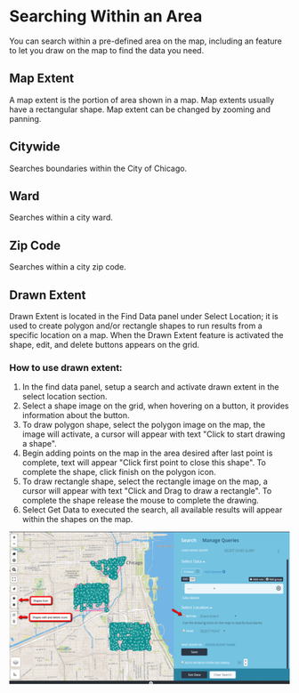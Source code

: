 # Searching Within an Area
You can search within a pre-defined area on the map, including an feature to let you draw on the map to find the data you need.

## Map Extent
A map extent is the portion of area shown in a map. Map extents usually have a rectangular shape. Map extent can be changed by zooming and panning.

## Citywide
Searches boundaries within the City of Chicago.

## Ward
Searches within a city ward.

## Zip Code
Searches within a city zip code.

## Drawn Extent
Drawn Extent is located in the Find Data panel under Select Location; it is used to create polygon and/or rectangle shapes to run results from a specific location on a map. When the Drawn Extent feature is activated the shape, edit, and delete buttons appears on the grid.

### How to use drawn extent:
<ol>
<li> In the find data panel, setup a search and activate drawn extent in the select location section.</li>

<li> Select a shape image on the grid, when hovering on a button, it provides information about the button.</li>

<li> To draw polygon shape, select the polygon image on the map, the image will activate, a cursor will appear with text "Click to start drawing a shape".</li>

<li> Begin adding points on the map in the area desired after last point is complete, text will appear "Click first point to close this shape". To complete the shape, click finish on the polygon icon.</li>

<li> To draw rectangle shape, select the rectangle image on the map, a cursor will appear with text "Click and Drag to draw a rectangle". To complete the shape release the mouse to complete the drawing.</li>

<li> Select Get Data to executed the search, all available results will appear within the shapes on the map.</li>
</ol>

![](../media/mt.png)

